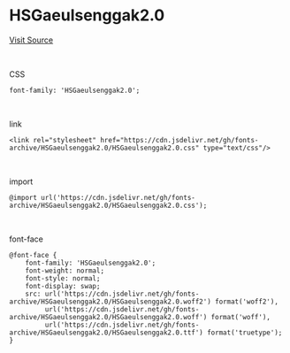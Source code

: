 # HSGaeulsenggak2.0

[Visit Source](https://blog.naver.com/hp0/221372793233)

&nbsp;

CSS

```
font-family: 'HSGaeulsenggak2.0';
```

&nbsp;

link

```
<link rel="stylesheet" href="https://cdn.jsdelivr.net/gh/fonts-archive/HSGaeulsenggak2.0/HSGaeulsenggak2.0.css" type="text/css"/>
```

&nbsp;

import

```
@import url('https://cdn.jsdelivr.net/gh/fonts-archive/HSGaeulsenggak2.0/HSGaeulsenggak2.0.css');
```

&nbsp;

font-face

```
@font-face {
    font-family: 'HSGaeulsenggak2.0';
    font-weight: normal;
    font-style: normal;
    font-display: swap;
    src: url('https://cdn.jsdelivr.net/gh/fonts-archive/HSGaeulsenggak2.0/HSGaeulsenggak2.0.woff2') format('woff2'),
         url('https://cdn.jsdelivr.net/gh/fonts-archive/HSGaeulsenggak2.0/HSGaeulsenggak2.0.woff') format('woff'),
         url('https://cdn.jsdelivr.net/gh/fonts-archive/HSGaeulsenggak2.0/HSGaeulsenggak2.0.ttf') format('truetype');
}
```
